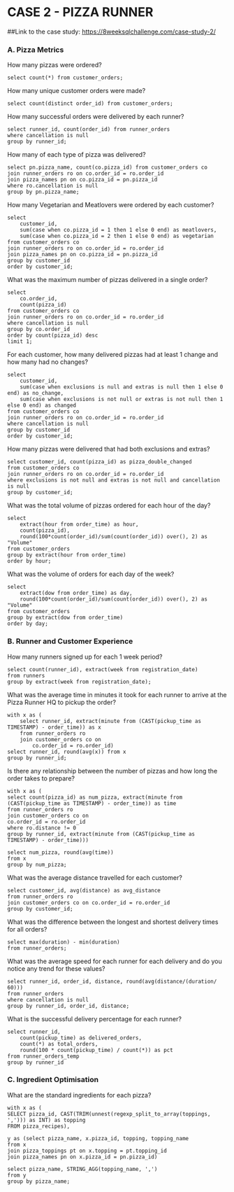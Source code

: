 # CASE 2 - PIZZA RUNNER

##Link to the case study: https://8weeksqlchallenge.com/case-study-2/

### A. Pizza Metrics

How many pizzas were ordered?
```
select count(*) from customer_orders;
```

How many unique customer orders were made?
```
select count(distinct order_id) from customer_orders;
```

How many successful orders were delivered by each runner?
```
select runner_id, count(order_id) from runner_orders
where cancellation is null 
group by runner_id;
```

How many of each type of pizza was delivered?
```
select pn.pizza_name, count(co.pizza_id) from customer_orders co
join runner_orders ro on co.order_id = ro.order_id
join pizza_names pn on co.pizza_id = pn.pizza_id
where ro.cancellation is null
group by pn.pizza_name;
```

How many Vegetarian and Meatlovers were ordered by each customer?
```
select 
	customer_id, 
	sum(case when co.pizza_id = 1 then 1 else 0 end) as meatlovers,
	sum(case when co.pizza_id = 2 then 1 else 0 end) as vegetarian
from customer_orders co
join runner_orders ro on co.order_id = ro.order_id
join pizza_names pn on co.pizza_id = pn.pizza_id
group by customer_id
order by customer_id;
```

What was the maximum number of pizzas delivered in a single order?
```
select 
	co.order_id, 
	count(pizza_id) 
from customer_orders co
join runner_orders ro on co.order_id = ro.order_id
where cancellation is null
group by co.order_id
order by count(pizza_id) desc
limit 1;
```

For each customer, how many delivered pizzas had at least 1 change and how many had no changes?
```
select 
	customer_id,
	sum(case when exclusions is null and extras is null then 1 else 0 end) as no_change,
	sum(case when exclusions is not null or extras is not null then 1 else 0 end) as changed
from customer_orders co
join runner_orders ro on co.order_id = ro.order_id
where cancellation is null
group by customer_id
order by customer_id;
```

How many pizzas were delivered that had both exclusions and extras?
```
select customer_id, count(pizza_id) as pizza_double_changed
from customer_orders co
join runner_orders ro on co.order_id = ro.order_id
where exclusions is not null and extras is not null and cancellation is null
group by customer_id;
```

What was the total volume of pizzas ordered for each hour of the day?
```
select 
	extract(hour from order_time) as hour, 
	count(pizza_id),
	round(100*count(order_id)/sum(count(order_id)) over(), 2) as "Volume"
from customer_orders
group by extract(hour from order_time)
order by hour;
```

What was the volume of orders for each day of the week?
```
select 
	extract(dow from order_time) as day, 
	round(100*count(order_id)/sum(count(order_id)) over(), 2) as "Volume"
from customer_orders
group by extract(dow from order_time)
order by day;
```

### B. Runner and Customer Experience

How many runners signed up for each 1 week period? 
```
select count(runner_id), extract(week from registration_date)
from runners
group by extract(week from registration_date);
```

What was the average time in minutes it took for each runner to arrive at the Pizza Runner HQ to pickup the order?
```
with x as (
	select runner_id, extract(minute from (CAST(pickup_time as TIMESTAMP) - order_time)) as x
	from runner_orders ro
	join customer_orders co on 
		co.order_id = ro.order_id) 
select runner_id, round(avg(x)) from x
group by runner_id;

```

Is there any relationship between the number of pizzas and how long the order takes to prepare?
```
with x as (
select count(pizza_id) as num_pizza, extract(minute from (CAST(pickup_time as TIMESTAMP) - order_time)) as time
from runner_orders ro
join customer_orders co on 
co.order_id = ro.order_id
where ro.distance != 0
group by runner_id, extract(minute from (CAST(pickup_time as TIMESTAMP) - order_time)))

select num_pizza, round(avg(time))
from x
group by num_pizza;
```

What was the average distance travelled for each customer?
```
select customer_id, avg(distance) as avg_distance
from runner_orders ro
join customer_orders co on co.order_id = ro.order_id
group by customer_id;
```

What was the difference between the longest and shortest delivery times for all orders?
```
select max(duration) - min(duration)
from runner_orders;
```

What was the average speed for each runner for each delivery and do you notice any trend for these values?
```
select runner_id, order_id, distance, round(avg(distance/(duration/ 60)))
from runner_orders
where cancellation is null
group by runner_id, order_id, distance;
```

What is the successful delivery percentage for each runner?
```
select runner_id,
	count(pickup_time) as delivered_orders,
	count(*) as total_orders,
	round(100 * count(pickup_time) / count(*)) as pct
from runner_orders_temp
group by runner_id
```

### C. Ingredient Optimisation

What are the standard ingredients for each pizza?
```
with x as (
SELECT pizza_id, CAST(TRIM(unnest(regexp_split_to_array(toppings, ','))) as INT) as topping
FROM pizza_recipes),

y as (select pizza_name, x.pizza_id, topping, topping_name
from x 
join pizza_toppings pt on x.topping = pt.topping_id
join pizza_names pn on x.pizza_id = pn.pizza_id)

select pizza_name, STRING_AGG(topping_name, ',')
from y
group by pizza_name;
```







